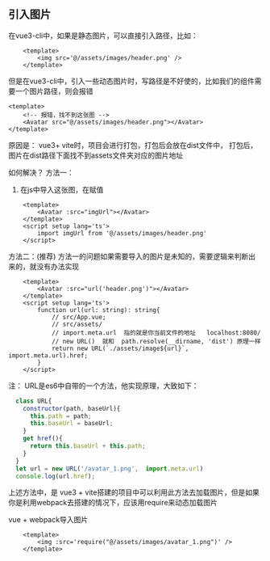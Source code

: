 ## 引入图片
在vue3-cli中，如果是静态图片，可以直接引入路径，比如：
```vue
    <template>
        <img src='@/assets/images/header.png' />
    </template>
```

但是在vue3-cli中，引入一些动态图片时，写路径是不好使的，比如我们的组件需要一个图片路径，则会报错
```vue
<template>
    <!-- 报错，找不到这张图 -->
    <Avatar src="@/assets/images/header.png"></Avatar>
</template>
```
原因是： vue3+ vite时，项目会进行打包，打包后会放在dist文件中，
打包后，图片在dist路径下面找不到assets文件夹对应的图片地址

如何解决？
方法一：

1. 在js中导入这张图，在赋值
```vue
    <template>
        <Avatar :src="imgUrl"></Avatar>
    </template>
    <script setup lang='ts'>
        import imgUrl from '@/assets/images/header.png'
    </script>
```

方法二：(推荐)
方法一的问题如果需要导入的图片是未知的，需要逻辑来判断出来的，就没有办法实现
```vue
    <template>
        <Avatar :src="url('header.png')"></Avatar>
    </template>
    <script setup lang='ts'>
        function url(url: string): string{
            // src/App.vue;
            // src/assets/
            // import.meta.url  指的就是你当前文件的地址   localhost:8080/
            // new URL()  就和  path.resolve(__dirname, 'dist') 原理一样
            return new URL(`./assets/image${url}`, import.meta.url).href;
        }
    </script>
```

注：
URL是es6中自带的一个方法，他实现原理，大致如下：
```javascript
  class URL{
    constructor(path, baseUrl){
      this.path = path;
      this.baseUrl = baseUrl;
    }
    get href(){
      return this.baseUrl + this.path;
    }
  }
  let url = new URL('/avatar_1.png',  import.meta.url)
  console.log(url.href);
```

上述方法中，是 vue3 + vite搭建的项目中可以利用此方法去加载图片，但是如果你是利用webpack去搭建的情况下，应该用require来动态加载图片

vue + webpack导入图片
```vue
    <template>
        <img :src='require("@/assets/images/avatar_1.png")' />
    </template>
```